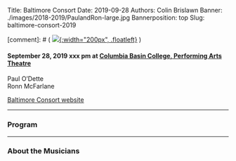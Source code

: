 Title: Baltimore Consort
Date: 2019-09-28
Authors: Colin Brislawn
Banner: ./images/2018-2019/PaulandRon-large.jpg
Bannerposition: top
Slug: baltimore-consort-2019

[comment]: # ( [![ ]({filename}/images/2017-2018/aeolus-quartet-400.jpg){:width="200px", .floatleft}]({filename}./AeolusQuartet.md) )


#### September 28, 2019 xxx pm at [Columbia Basin College, Performing Arts Theatre](https://goo.gl/maps/BZDawJuNMRM2)

Paul O’Dette <br>
Ronn McFarlane

[Baltimore Consort website](https://baltimoreconsort.com/)


---

### Program



---

### About the Musicians

